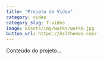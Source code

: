 ```yaml
---
title: "Projeto de Vídeo"
category: video
category_slug: f-video
image: assets/img/works/work9.jpg
button_url: https://bslthemes.com/
---
```

Conteúdo do projeto...